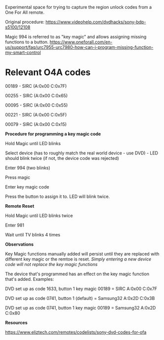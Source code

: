 Experimental space for trying to capture the region unlock codes from a One For All remote.

Original procedure:
https://www.videohelp.com/dvdhacks/sony-bdp-s5100/12108

Magic 994 is referred to as "key magic" and allows assigning missing functions to a button.
https://www.oneforall.com/en-us/support/faq/urc7955-urc7980-how-can-i-program-missing-function-my-smart-control

# Relevant O4A codes

00189 - SIRC (A:0x00 C:0x7F)

00255 - SIRC (A:0x00 C:0x65)

00095 - SIRC (A:0x00 C:0x55)

00221 - SIRC (A:0x00 C:0x5F)

00079 - SIRC (A:0x00 C:0x15)

**Procedure for programming a key magic code**

Hold Magic until LED blinks

Select device (has to roughly match the real world device - use DVD) - LED should blink twice (if not, the device code was rejected)

Enter 994 (two blinks)

Press magic

Enter key magic code

Press the button to assign it to. LED will blink twice.

**Remote Reset**

Hold Magic until LED blinks twice

Enter 981

Wait until TV blinks 4 times

**Observations**

Key Magic functions manually added will persist until they are replaced with different key magic or the remtoe is reset. *Simply entering a new device code will not replace the key magic functions*

The device that's programmed has an effect on the key magic function that's added.  Examples:

DVD set up as code 1633, button 1 key magic 00189 = SIRC A:0x00 C:0x7F

DVD set up as code 0741, button 1 (default) = Samsung32 A:0x2D C:0x3B

DVD set up as code 0741, button 1 key magic 00189 = Samsung32 A:0x2D C:0x80

**Resources**

https://www.eliztech.com/remotes/codelists/sony-dvd-codes-for-ofa
